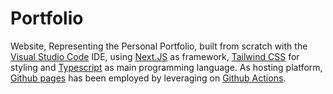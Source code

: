 # Portfolio

Website, Representing the Personal Portfolio, built from scratch with the <a href='https://code.visualstudio.com/' target='_blank'>Visual Studio Code</a> IDE, using <a href='https://nextjs.org/' target='_blank'>Next.JS</a> as framework, <a href='https://tailwindcss.com/' target='_blank'>Tailwind CSS</a> for styling and <a href='https://www.typescriptlang.org/' target='_blank'>Typescript</a> as main programming language. As hosting platform, <a href='https://pages.github.com/' target='_blank'>Github pages</a> has been employed by leveraging on <a href='https://github.com/features/actions' target='_blank'>Github Actions</a>.